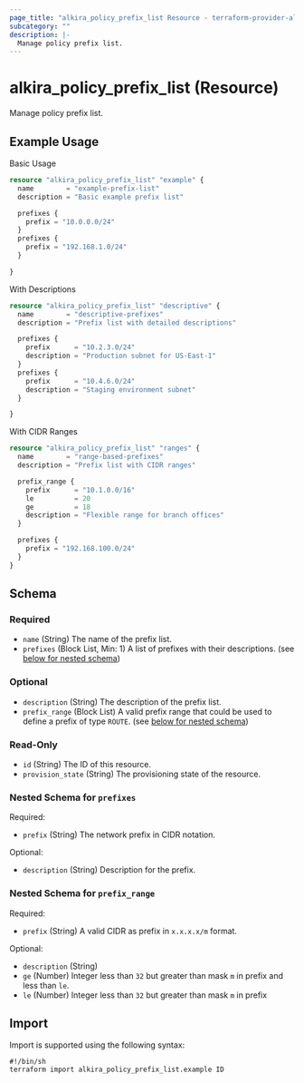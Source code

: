 ```yaml
---
page_title: "alkira_policy_prefix_list Resource - terraform-provider-alkira"
subcategory: ""
description: |-
  Manage policy prefix list.
---
```


# alkira_policy_prefix_list (Resource)

Manage policy prefix list.

## Example Usage

Basic Usage

```terraform
resource "alkira_policy_prefix_list" "example" {
  name        = "example-prefix-list"
  description = "Basic example prefix list"

  prefixes {
    prefix = "10.0.0.0/24"
  }
  prefixes {
    prefix = "192.168.1.0/24"
  }

}
```

With Descriptions

```terraform
resource "alkira_policy_prefix_list" "descriptive" {
  name        = "descriptive-prefixes"
  description = "Prefix list with detailed descriptions"

  prefixes {
    prefix      = "10.2.3.0/24"
    description = "Production subnet for US-East-1"
  }
  prefixes {
    prefix      = "10.4.6.0/24"
    description = "Staging environment subnet"
  }

}
```

With CIDR Ranges

```terraform
resource "alkira_policy_prefix_list" "ranges" {
  name        = "range-based-prefixes"
  description = "Prefix list with CIDR ranges"

  prefix_range {
    prefix      = "10.1.0.0/16"
    le          = 20
    ge          = 18
    description = "Flexible range for branch offices"
  }

  prefixes {
    prefix = "192.168.100.0/24"
  }
}
```

<!-- schema generated by tfplugindocs -->
## Schema

### Required

- `name` (String) The name of the prefix list.
- `prefixes` (Block List, Min: 1) A list of prefixes with their descriptions. (see [below for nested schema](#nestedblock--prefixes))

### Optional

- `description` (String) The description of the prefix list.
- `prefix_range` (Block List) A valid prefix range that could be used to define a prefix of type `ROUTE`. (see [below for nested schema](#nestedblock--prefix_range))

### Read-Only

- `id` (String) The ID of this resource.
- `provision_state` (String) The provisioning state of the resource.

<a id="nestedblock--prefixes"></a>
### Nested Schema for `prefixes`

Required:

- `prefix` (String) The network prefix in CIDR notation.

Optional:

- `description` (String) Description for the prefix.


<a id="nestedblock--prefix_range"></a>
### Nested Schema for `prefix_range`

Required:

- `prefix` (String) A valid CIDR as prefix in `x.x.x.x/m` format.

Optional:

- `description` (String)
- `ge` (Number) Integer less than `32` but greater than mask `m` in prefix and less than `le`.
- `le` (Number) Integer less than `32` but greater than mask `m` in prefix

## Import

Import is supported using the following syntax:

```shell
#!/bin/sh
terraform import alkira_policy_prefix_list.example ID
```
